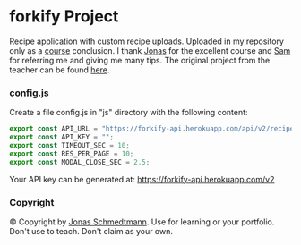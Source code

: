 # forkify Project

Recipe application with custom recipe uploads.
Uploaded in my repository only as a [course](https://www.udemy.com/course/the-complete-javascript-course) conclusion.
I thank [Jonas](https://github.com/jonasschmedtmann) for the excellent course and [Sam](https://github.com/samsantosb) for referring me and giving me many tips. The original project from the teacher can be found [here](https://github.com/jonasschmedtmann/complete-javascript-course/tree/master/18-forkify/final).

### config.js

Create a file config.js in "js" directory with the following content:

```javascript
export const API_URL = "https://forkify-api.herokuapp.com/api/v2/recipes/";
export const API_KEY = "";
export const TIMEOUT_SEC = 10;
export const RES_PER_PAGE = 10;
export const MODAL_CLOSE_SEC = 2.5;
```

Your API key can be generated at:
https://forkify-api.herokuapp.com/v2

### Copyright

© Copyright by [Jonas Schmedtmann](https://github.com/jonasschmedtmann). Use for learning or your portfolio. Don't use to teach. Don't claim as your own.
